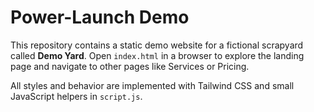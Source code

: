 # Power-Launch Demo

This repository contains a static demo website for a fictional scrapyard called **Demo Yard**. Open `index.html` in a browser to explore the landing page and navigate to other pages like Services or Pricing.

All styles and behavior are implemented with Tailwind CSS and small JavaScript helpers in `script.js`.
